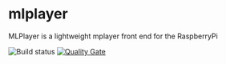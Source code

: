 # mlplayer
MLPlayer is a lightweight mplayer front end for the RaspberryPi  

![Build status](https://travis-ci.org/philipparndt/mlplayer.svg?branch=master) [![Quality Gate](https://sonarcloud.io/api/badges/gate?key=de.rnd7.mp3player:de.rnd7.mp3player)](https://sonarcloud.io/dashboard/index/de.rnd7.mp3player:de.rnd7.mp3player)
